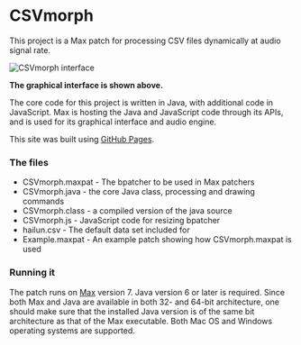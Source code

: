 # CSVmorph

This project is a Max patch for processing CSV files dynamically at audio signal rate.


![CSVmorph interface](http://thomasdahlandersen.net/images/CSVmorph%20interface.png)

**The graphical interface is shown above.**

The core code for this project is written in Java, with additional code in JavaScript. Max is hosting the Java and JavaScript code through its APIs, and is used for its graphical interface and audio engine.

This site was built using [GitHub Pages](https://pages.github.com/).

### The files

* CSVmorph.maxpat - The bpatcher to be used in Max patchers
* CSVmorph.java   - the core Java class, processing and drawing commands
* CSVmorph.class  - a compiled version of the java source
* CSVmorph.js     - JavaScript code for resizing bpatcher
* hailun.csv      - The default data set included for
* Example.maxpat  - An example patch showing how CSVmorph.maxpat is used


### Running it
The patch runs on [Max](https://cycling74.com/products/max/) version 7. Java version 6 or later is required. Since both Max and Java are available in both 32- and 64-bit architecture, one should make sure that the installed Java version is of the same bit architecture as that of the Max executable. Both Mac OS and Windows operating systems are supported.

